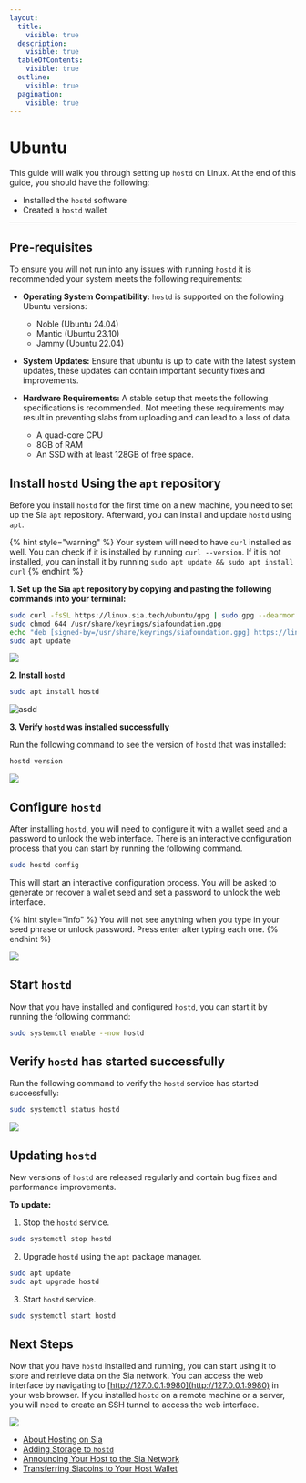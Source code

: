```yaml
---
layout:
  title:
    visible: true
  description:
    visible: true
  tableOfContents:
    visible: true
  outline:
    visible: true
  pagination:
    visible: true
---
```


# Ubuntu

This guide will walk you through setting up `hostd` on Linux. At the end of this guide, you should have the following:

* Installed the `hostd` software
* Created a `hostd` wallet

---


## Pre-requisites

To ensure you will not run into any issues with running `hostd` it is recommended your system meets the following requirements:

* **Operating System Compatibility:** `hostd` is supported on the following Ubuntu versions:
	- Noble (Ubuntu 24.04)
	- Mantic (Ubuntu 23.10)
	- Jammy (Ubuntu 22.04)

* **System Updates:** Ensure that ubuntu is up to date with the latest system updates, these updates can contain important security fixes and improvements.

* **Hardware Requirements:** A stable setup that meets the following specifications is recommended. Not meeting these requirements may result in preventing slabs from uploading and can lead to a loss of data.
  - A quad-core CPU
  - 8GB of RAM
  - An SSD with at least 128GB of free space.

## Install `hostd` Using the `apt` repository

Before you install `hostd` for the first time on a new machine, you need to set up the Sia `apt` repository. Afterward, you can install and update `hostd` using `apt`.

{% hint style="warning" %}
Your system will need to have `curl` installed as well. You can check if it is installed by running `curl --version`. If it is not installed, you can install it by running `sudo apt update && sudo apt install curl`
{% endhint %}

**1. Set up the Sia `apt` repository by copying and pasting the following commands into your terminal:**

```sh
sudo curl -fsSL https://linux.sia.tech/ubuntu/gpg | sudo gpg --dearmor -o /usr/share/keyrings/siafoundation.gpg
sudo chmod 644 /usr/share/keyrings/siafoundation.gpg
echo "deb [signed-by=/usr/share/keyrings/siafoundation.gpg] https://linux.sia.tech/ubuntu $(. /etc/os-release && echo "$VERSION_CODENAME") main" | sudo tee /etc/apt/sources.list.d/siafoundation.list
sudo apt update
```

![](../../../.gitbook/assets/hostd-screenshots/install/linux/ubuntu/01-renterd-ubuntu-apt-repo.png)

**2. Install `hostd`**
```sh
sudo apt install hostd
```

![asdd](../../../.gitbook/assets/hostd-screenshots/install/linux/ubuntu/02-hostd-ubuntu-apt-install.png)

**3. Verify `hostd` was installed successfully**

Run the following command to see the version of `hostd` that was installed:

```sh
hostd version
```

![](../../../.gitbook/assets/hostd-screenshots/install/linux/ubuntu/03-hostd-version.png)

## Configure `hostd`

After installing `hostd`, you will need to configure it with a wallet seed and a password to unlock the web interface. There is an interactive configuration process that you can start by running the following command.

```sh
sudo hostd config
```

This will start an interactive configuration process. You will be asked to generate or recover a wallet seed and set a password to unlock the web interface.

{% hint style="info" %}
You will not see anything when you type in your seed phrase or unlock password. Press enter after typing each one.
{% endhint %}

![](../../../.gitbook/assets/hostd-screenshots/install/linux/ubuntu/04-hostd-ubuntu-config.png)

## Start `hostd`

Now that you have installed and configured `hostd`, you can start it by running the following command:

```sh
sudo systemctl enable --now hostd
```

## Verify `hostd` has started successfully

Run the following command to verify the `hostd` service has started successfully:

```sh
sudo systemctl status hostd
```

![](../../../.gitbook/assets/hostd-screenshots/install/linux/ubuntu/05-hostd-ubuntu-status.png)

## Updating `hostd`

New versions of `hostd` are released regularly and contain bug fixes and performance improvements.

**To update:**

1. Stop the `hostd` service.
```sh
sudo systemctl stop hostd
```

2. Upgrade `hostd` using the `apt` package manager.
```sh
sudo apt update
sudo apt upgrade hostd
```

3. Start `hostd` service.
```sh
sudo systemctl start hostd
```

## Next Steps

Now that you have `hostd` installed and running, you can start using it to store and retrieve data on the Sia network. You can access the web interface by navigating to [http://127.0.0.1:9980](http://127.0.0.1:9980) in your web browser. If you installed `hostd` on a remote machine or a server, you will need to create an SSH tunnel to access the web interface.

![](../../../.gitbook/assets/hostd-screenshots/ui/01-hostd-login.png)

- [About Hosting on Sia](../../about-hosting-on-sia.md)
- [Adding Storage to `hostd`](../../adding-storage.md)
- [Announcing Your Host to the Sia Network](../../announcing-your-host.md)
- [Transferring Siacoins to Your Host Wallet](../../transferring-siacoins.md)
